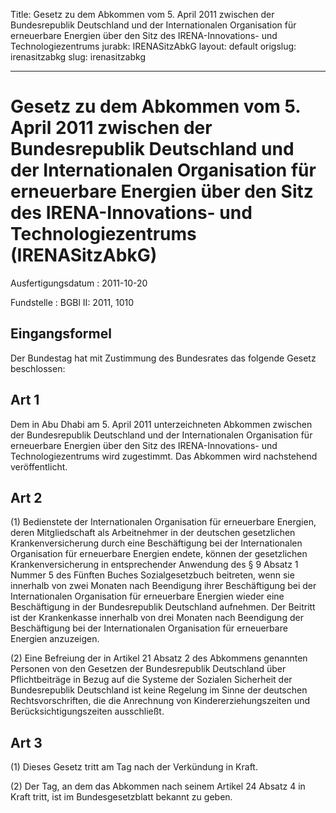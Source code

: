 Title: Gesetz zu dem Abkommen vom 5. April 2011 zwischen der Bundesrepublik Deutschland
  und der Internationalen Organisation für erneuerbare Energien über den Sitz des
  IRENA-Innovations- und Technologiezentrums
jurabk: IRENASitzAbkG
layout: default
origslug: irenasitzabkg
slug: irenasitzabkg

---

# Gesetz zu dem Abkommen vom 5. April 2011 zwischen der Bundesrepublik Deutschland und der Internationalen Organisation für erneuerbare Energien über den Sitz des IRENA-Innovations- und Technologiezentrums (IRENASitzAbkG)

Ausfertigungsdatum
:   2011-10-20

Fundstelle
:   BGBl II: 2011, 1010


## Eingangsformel

Der Bundestag hat mit Zustimmung des Bundesrates das folgende Gesetz
beschlossen:


## Art 1

Dem in Abu Dhabi am 5. April 2011 unterzeichneten Abkommen zwischen
der Bundesrepublik Deutschland und der Internationalen Organisation
für erneuerbare Energien über den Sitz des IRENA-Innovations- und
Technologiezentrums wird zugestimmt. Das Abkommen wird nachstehend
veröffentlicht.


## Art 2

(1) Bedienstete der Internationalen Organisation für erneuerbare
Energien, deren Mitgliedschaft als Arbeitnehmer in der deutschen
gesetzlichen Krankenversicherung durch eine Beschäftigung bei der
Internationalen Organisation für erneuerbare Energien endete, können
der gesetzlichen Krankenversicherung in entsprechender Anwendung des §
9 Absatz 1 Nummer 5 des Fünften Buches Sozialgesetzbuch beitreten,
wenn sie innerhalb von zwei Monaten nach Beendigung ihrer
Beschäftigung bei der Internationalen Organisation für erneuerbare
Energien wieder eine Beschäftigung in der Bundesrepublik Deutschland
aufnehmen. Der Beitritt ist der Krankenkasse innerhalb von drei
Monaten nach Beendigung der Beschäftigung bei der Internationalen
Organisation für erneuerbare Energien anzuzeigen.

(2) Eine Befreiung der in Artikel 21 Absatz 2 des Abkommens genannten
Personen von den Gesetzen der Bundesrepublik Deutschland über
Pflichtbeiträge in Bezug auf die Systeme der Sozialen Sicherheit der
Bundesrepublik Deutschland ist keine Regelung im Sinne der deutschen
Rechtsvorschriften, die die Anrechnung von Kindererziehungszeiten und
Berücksichtigungszeiten ausschließt.


## Art 3

(1) Dieses Gesetz tritt am Tag nach der Verkündung in Kraft.

(2) Der Tag, an dem das Abkommen nach seinem Artikel 24 Absatz 4 in
Kraft tritt, ist im Bundesgesetzblatt bekannt zu geben.

